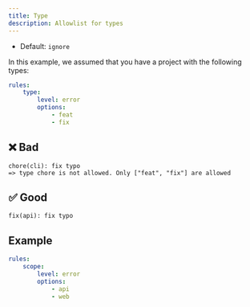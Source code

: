 ```yaml
---
title: Type
description: Allowlist for types
---
```


* Default: `ignore`

In this example, we assumed that you have a project with the following types:

```yaml
rules:
    type:
        level: error
        options:
            - feat
            - fix
```

## ❌ Bad

```console
chore(cli): fix typo
=> type chore is not allowed. Only ["feat", "fix"] are allowed
```

## ✅ Good

```console
fix(api): fix typo
```

## Example

```yaml
rules:
    scope:
        level: error
        options:
            - api
            - web
```
